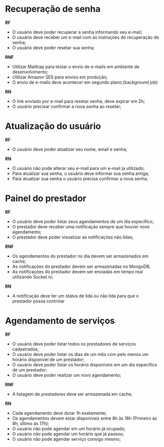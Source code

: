# Recuperação de senha

**RF**

- O usuário deve poder recuperar a senha informando seu e-mail;
- O usuário deve receber um e-mail com as instruções de recuperação de senha;
- O usuário deve poder resetar sua senha;


**RNF**

- Utilizar Mailtrap para testar o envio de e-mails em ambiente de desenvolvimento;
- Utilizar Amazon SES para envios em produção;
- O envio de e-mails deve acontecer em segundo plano;(background job)

**RN**

- O link enviado por e-mail para resetar senha, deve expirar em 2h;
- O usuário precisar confirmar a nova senha ao resetar;

# Atualização do usuário

**RF**

- O usuário deve poder atualizar seu nome, email e senha;

**RN**

- O usuário não pode alterar seu e-mail para um e-mail ja utilizado;
- Para atualizar sua senha, o usuário deve informar sua senha antiga;
- Para atualizar sua senha o usuário precisa confirmar a nova senha;

# Painel do prestador

**RF**

- O usuário deve poder listar seus agendamentos de um dia específico;
- O prestador deve receber uma notificação sempre que houver novo agendamento;
- O prestador deve poder visualizar as notificações não lidas;

**RNF**

- Os agendamentos do prestador no dia devem ser armazenados em cache;
- As notificações do prestador devem ser armazenadas no MongoDB;
- As notificações do prestador devem ser enviadas em tempo real utilizando Socket.io;

**RN**

- A notificação deve ter um status de lida ou não lida para que o prestador possa controlar

# Agendamento de serviços

**RF**

- O usuário deve poder listar todos os prestadores de serviços cadastrados;
- O usuário deve poder listar os dias de um mês com pelo menos um horário disponivel de um prestador;
- O usuário deve poder listar os horário disponiveis em um dia específico de um prestador;
- O usuário deve poder realizar um novo agendamento;

**RNF**

- A listagem de prestadores deve ser armazenada em cache;

**RN**

- Cada agendamento deve durar 1h exatamente;
- Os agendamentos devem estar disponíveis entre 8h às 18h (Primeiro às 8h, último às 17h);
- O usuário não pode agendar em um horário já ocupado;
- O usuário não pode agendar um horário que já passou;
- O usuário não pode agendar serviço consigo mesmo;


